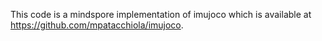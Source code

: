 This code is a mindspore implementation of imujoco which is available at https://github.com/mpatacchiola/imujoco.